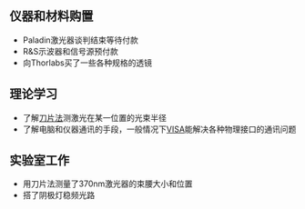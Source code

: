 ## 仪器和材料购置
- Paladin激光器谈判结束等待付款
- R&S示波器和信号源预付款
- 向Thorlabs买了一些各种规格的透镜
## 理论学习
- 了解[刀片法]()测激光在某一位置的光束半径
- 了解电脑和仪器通讯的手段，一般情况下[VISA](https://www.rohde-schwarz.com/us/driver-pages/remote-control/automation-by-remote-control-step-by-step_231238.html)能解决各种物理接口的通讯问题
## 实验室工作
- 用刀片法测量了370nm激光器的束腰大小和位置
- 搭了阴极灯稳频光路
